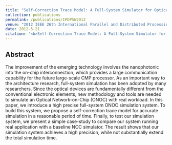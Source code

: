 ```yaml
---
title: "Self-Correction Trace Model: A Full-System Simulator for Optical Network-on-Chip"
collection: publications
permalink: /publications/IPDPSW2012
venue: "2012 IEEE 26th International Parallel and Distributed Processing Symposium Workshops & PhD Forum (IPDPSW 2012)"
date: 2012-5-21
citation: '<b>Self-Correction Trace Model: A Full-System Simulator for Optical Network-on-Chip</b>. <b>Mingzhe Zhang</b>, Liqiang He, Dongrui Fan. <i>2012 IEEE 26th International Parallel and Distributed Processing Symposium Workshops & PhD Forum</i>. <b>IPDPSW 2012</b>.'
---
```


## Abstract
The improvement of the emerging technology involves the nanophotonic into the on-chip interconnection, which provides a large communication capability for the future large-scale CMP processor. As an important way to the architecture research, full-system simulation has been adopted by many researchers. Since the optical devices are fundamentally different from the conventional electronic elements, new methodology and tools are needed to simulate an Optical Network-on-Chip (ONOC) with real workload. In this paper, we introduce a high precise full-system ONOC simulation system. To build this system, we propose a self-correction trace model for accurate simulation in a reasonable period of time. Finally, to test our simulation system, we present a simple case-study to compare our system running real application with a baseline NOC simulator. The result shows that our simulation system achieves a high precision, while not substantially extend the total simulation time.

